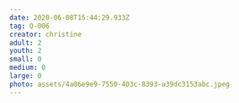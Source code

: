 ```yaml
---
date: 2020-06-08T15:44:29.933Z
tag: Q-006
creator: christine
adult: 2
youth: 2
small: 0
medium: 0
large: 0
photo: assets/4a06e9e9-7550-403c-8393-a39dc3153abc.jpeg
---
```

